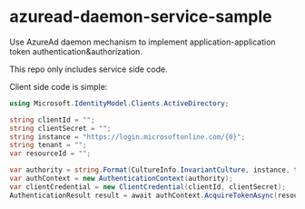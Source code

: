 # azuread-daemon-service-sample

Use AzureAd daemon mechanism to implement application-application token authentication&authorization.

This repo only includes service side code.

Client side code is simple:

```csharp
using Microsoft.IdentityModel.Clients.ActiveDirectory;

string clientId = "";
string clientSecret = "";
string instance = "https://login.microsoftonline.com/{0}";
string tenant = "";
var resourceId = "";

var authority = string.Format(CultureInfo.InvariantCulture, instance, tenant);
var authContext = new AuthenticationContext(authority);
var clientCredential = new ClientCredential(clientId, clientSecret);
AuthenticationResult result = await authContext.AcquireTokenAsync(resourceId, clientCredential);
```

